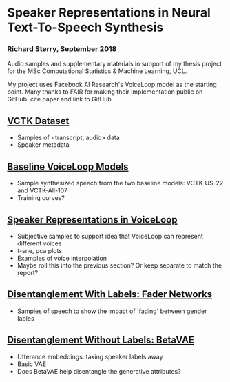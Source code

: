 
# Speaker Representations in Neural Text-To-Speech Synthesis
### Richard Sterry, September 2018
Audio samples and supplementary materials in support of my thesis project for the MSc Computational Statistics & Machine Learning, UCL.

My project uses Facebook AI Research's VoiceLoop model as the starting point. Many thanks to FAIR for making their implementation public on GitHub. 
cite paper and link to GitHub

## [VCTK Dataset](vctk.md)
* Samples of <transcript, audio> data
* Speaker metadata

## [Baseline VoiceLoop Models](voiceloop_baseline.md)
* Sample synthesized speech from the two baseline models: VCTK-US-22 and VCTK-All-107
* Training curves?

## [Speaker Representations in VoiceLoop](speakers_in_voiceloop.md)
* Subjective samples to support idea that VoiceLoop can represent different voices
* t-sne, pca plots
* Examples of voice interpolation
* Maybe roll this into the previous section? Or keep separate to match the report?

## [Disentanglement With Labels: Fader Networks](fader_networks.md)
* Samples of speech to show the impact of 'fading' between gender lables

## [Disentanglement Without Labels: BetaVAE](vae_random_sample.md)
* Utterance embeddings: taking speaker labels away
* Basic VAE
* Does BetaVAE help disentangle the generative attributes?
